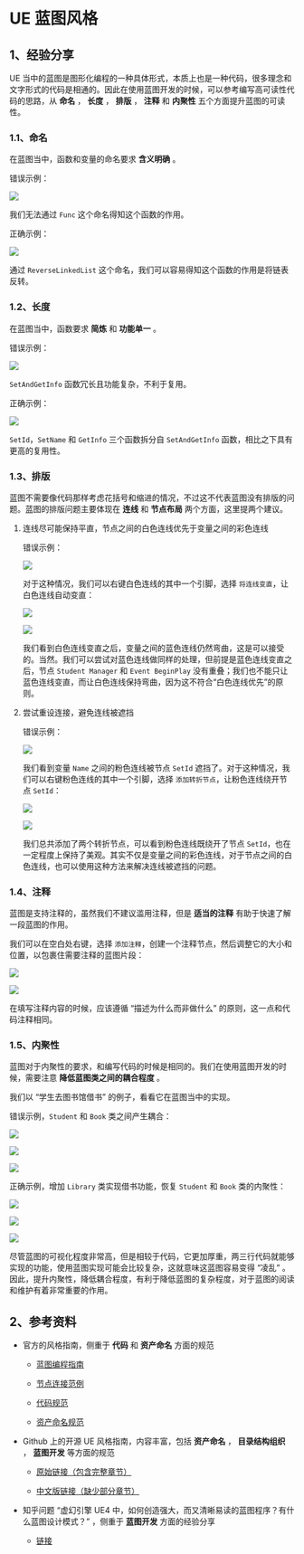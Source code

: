 # UE 蓝图风格


## 1、经验分享

UE 当中的蓝图是图形化编程的一种具体形式，本质上也是一种代码，很多理念和文字形式的代码是相通的。因此在使用蓝图开发的时候，可以参考编写高可读性代码的思路，从 **命名** ， **长度** ， **排版** ， **注释** 和 **内聚性** 五个方面提升蓝图的可读性。


### 1.1、命名

在蓝图当中，函数和变量的命名要求 **含义明确** 。

错误示例：

![](blueprint_style/naming_wrong.png)

我们无法通过 `Func` 这个命名得知这个函数的作用。

正确示例：

![](blueprint_style/naming_correct.png)

通过 `ReverseLinkedList` 这个命名，我们可以容易得知这个函数的作用是将链表反转。

### 1.2、长度

在蓝图当中，函数要求 **简炼** 和 **功能单一** 。

错误示例：

![](blueprint_style/length_wrong.png)

`SetAndGetInfo` 函数冗长且功能复杂，不利于复用。

正确示例：

![](blueprint_style/length_correct.png)

`SetId`，`SetName` 和 `GetInfo` 三个函数拆分自 `SetAndGetInfo` 函数，相比之下具有更高的复用性。

### 1.3、排版

蓝图不需要像代码那样考虑花括号和缩进的情况，不过这不代表蓝图没有排版的问题。蓝图的排版问题主要体现在 **连线** 和 **节点布局** 两个方面，这里提两个建议。

1. 连线尽可能保持平直，节点之间的白色连线优先于变量之间的彩色连线

    错误示例：

    ![](blueprint_style/link_winding.png)

    对于这种情况，我们可以右键白色连线的其中一个引脚，选择 `将连线变直`，让白色连线自动变直：

    ![](blueprint_style/link_straightening1.png)

    ![](blueprint_style/link_straightening2.png)

    我们看到白色连线变直之后，变量之间的蓝色连线仍然弯曲，这是可以接受的。当然。我们可以尝试对蓝色连线做同样的处理，但前提是蓝色连线变直之后，节点 `Student Manager` 和 `Event BeginPlay` 没有重叠；我们也不能只让蓝色连线变直，而让白色连线保持弯曲，因为这不符合“白色连线优先”的原则。

2. 尝试重设连接，避免连线被遮挡

    错误示例：

    ![](blueprint_style/link_shadowing.png)

    我们看到变量 `Name` 之间的粉色连线被节点 `SetId` 遮挡了。对于这种情况，我们可以右键粉色连线的其中一个引脚，选择 `添加转折节点`，让粉色连线绕开节点 `SetId`：

    ![](blueprint_style/link_rerouting.png)

    ![](blueprint_style/link_rerouting_result.png)

    我们总共添加了两个转折节点，可以看到粉色连线既绕开了节点 `SetId`，也在一定程度上保持了美观。其实不仅是变量之间的彩色连线，对于节点之间的白色连线，也可以使用这种方法来解决连线被遮挡的问题。

### 1.4、注释

蓝图是支持注释的，虽然我们不建议滥用注释，但是 **适当的注释** 有助于快速了解一段蓝图的作用。

我们可以在空白处右键，选择 `添加注释`，创建一个注释节点，然后调整它的大小和位置，以包裹住需要注释的蓝图片段：

![](blueprint_style/comment.png)

![](blueprint_style/comment_result.png)

在填写注释内容的时候，应该遵循 “描述为什么而非做什么” 的原则，这一点和代码注释相同。

### 1.5、内聚性

蓝图对于内聚性的要求，和编写代码的时候是相同的。我们在使用蓝图开发的时候，需要注意 **降低蓝图类之间的耦合程度** 。

我们以 “学生去图书馆借书” 的例子，看看它在蓝图当中的实现。

错误示例，`Student` 和 `Book` 类之间产生耦合：

![](blueprint_style/coupling.png)

![](blueprint_style/coupling_code.png)

![](blueprint_style/coupling_class.png)

正确示例，增加 `Library` 类实现借书功能，恢复 `Student` 和 `Book` 类的内聚性：

![](blueprint_style/cohesion.png)

![](blueprint_style/cohesion_code.png)

![](blueprint_style/cohesion_class.png)

尽管蓝图的可视化程度非常高，但是相较于代码，它更加厚重，两三行代码就能够实现的功能，使用蓝图实现可能会比较复杂，这就意味这蓝图容易变得 “凌乱” 。因此，提升内聚性，降低耦合程度，有利于降低蓝图的复杂程度，对于蓝图的阅读和维护有着非常重要的作用。


## 2、参考资料

+ 官方的风格指南，侧重于 **代码** 和 **资产命名** 方面的规范

    + [蓝图编程指南](https://docs.unrealengine.com/4.27/zh-CN/ProgrammingAndScripting/Blueprints/TechnicalGuide/Guidelines/)

    + [节点连接范例](https://docs.unrealengine.com/4.27/zh-CN/ProgrammingAndScripting/Blueprints/BP_HowTo/ConnectingNodes/)

    + [代码规范](https://docs.unrealengine.com/4.26/zh-CN/ProductionPipelines/DevelopmentSetup/CodingStandard/)

    + [资产命名规范](https://docs.unrealengine.com/4.27/zh-CN/ProductionPipelines/AssetNaming/)

+ Github 上的开源 UE 风格指南，内容丰富，包括 **资产命名** ， **目录结构组织** ， **蓝图开发** 等方面的规范

    + [原始链接（包含完整章节）](https://github.com/Allar/ue5-style-guide)

    + [中文版链接（缺少部分章节）](https://github.com/skylens-inc/ue4-style-guide/blob/master/README.md)

+ 知乎问题 “虚幻引擎 UE4 中，如何创造强大，而又清晰易读的蓝图程序？有什么蓝图设计模式？” ，侧重于 **蓝图开发** 方面的经验分享

    + [链接](https://www.zhihu.com/question/346378288)
